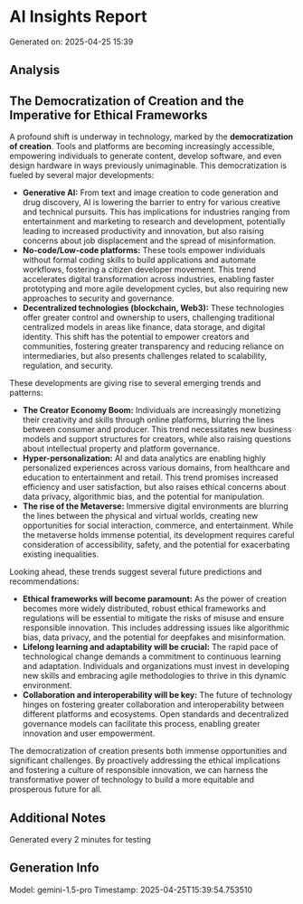 # AI Insights Report
Generated on: 2025-04-25 15:39

## Analysis
## The Democratization of Creation and the Imperative for Ethical Frameworks

A profound shift is underway in technology, marked by the **democratization of creation**. Tools and platforms are becoming increasingly accessible, empowering individuals to generate content, develop software, and even design hardware in ways previously unimaginable. This democratization is fueled by several major developments:

* **Generative AI:** From text and image creation to code generation and drug discovery, AI is lowering the barrier to entry for various creative and technical pursuits. This has implications for industries ranging from entertainment and marketing to research and development, potentially leading to increased productivity and innovation, but also raising concerns about job displacement and the spread of misinformation.
* **No-code/Low-code platforms:** These tools empower individuals without formal coding skills to build applications and automate workflows, fostering a citizen developer movement.  This trend accelerates digital transformation across industries, enabling faster prototyping and more agile development cycles, but also requiring new approaches to security and governance.
* **Decentralized technologies (blockchain, Web3):** These technologies offer greater control and ownership to users, challenging traditional centralized models in areas like finance, data storage, and digital identity. This shift has the potential to empower creators and communities, fostering greater transparency and reducing reliance on intermediaries, but also presents challenges related to scalability, regulation, and security.

These developments are giving rise to several emerging trends and patterns:

* **The Creator Economy Boom:**  Individuals are increasingly monetizing their creativity and skills through online platforms, blurring the lines between consumer and producer. This trend necessitates new business models and support structures for creators, while also raising questions about intellectual property and platform governance.
* **Hyper-personalization:** AI and data analytics are enabling highly personalized experiences across various domains, from healthcare and education to entertainment and retail. This trend promises increased efficiency and user satisfaction, but also raises ethical concerns about data privacy, algorithmic bias, and the potential for manipulation.
* **The rise of the Metaverse:**  Immersive digital environments are blurring the lines between the physical and virtual worlds, creating new opportunities for social interaction, commerce, and entertainment.  While the metaverse holds immense potential, its development requires careful consideration of accessibility, safety, and the potential for exacerbating existing inequalities.


Looking ahead, these trends suggest several future predictions and recommendations:

* **Ethical frameworks will become paramount:**  As the power of creation becomes more widely distributed, robust ethical frameworks and regulations will be essential to mitigate the risks of misuse and ensure responsible innovation. This includes addressing issues like algorithmic bias, data privacy, and the potential for deepfakes and misinformation.
* **Lifelong learning and adaptability will be crucial:** The rapid pace of technological change demands a commitment to continuous learning and adaptation. Individuals and organizations must invest in developing new skills and embracing agile methodologies to thrive in this dynamic environment.
* **Collaboration and interoperability will be key:**  The future of technology hinges on fostering greater collaboration and interoperability between different platforms and ecosystems. Open standards and decentralized governance models can facilitate this process, enabling greater innovation and user empowerment.

The democratization of creation presents both immense opportunities and significant challenges. By proactively addressing the ethical implications and fostering a culture of responsible innovation, we can harness the transformative power of technology to build a more equitable and prosperous future for all. 


## Additional Notes
Generated every 2 minutes for testing

## Generation Info
Model: gemini-1.5-pro
Timestamp: 2025-04-25T15:39:54.753510
